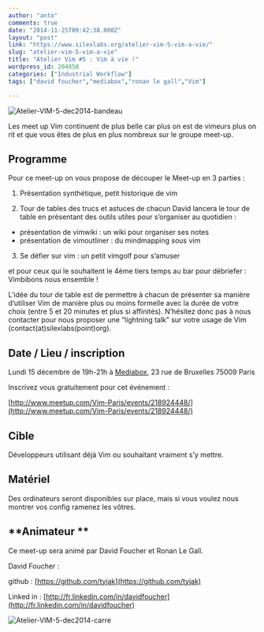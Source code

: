 ```yaml
---
author: "anto"
comments: true
date: "2014-11-25T09:42:38.000Z"
layout: "post"
link: "https://www.silexlabs.org/atelier-vim-5-vim-a-vie/"
slug: "atelier-vim-5-vim-a-vie"
title: "Atelier Vim #5 : Vim à vie !"
wordpress_id: 204050
categories: ["Industrial Workflow"]
tags: ["david foucher","mediabox","ronan le gall","Vim"]

---
```

![Atelier-VIM-5-dec2014-bandeau](https://www.silexlabs.org/wp-content/uploads/2014/11/Atelier-VIM-5-dec2014-bandeau-687x172.png)

Les meet up Vim continuent de plus belle car plus on est de vimeurs plus on rit et que vous êtes de plus en plus nombreux sur le groupe meet-up.

<!-- more -->


## **Programme**


Pour ce meet-up on vous propose de découper le Meet-up en 3 parties :




1. Présentation synthétique, petit historique de vim


2. Tour de tables des trucs et astuces de chacun
David lancera le tour de table en présentant des outils utiles pour s’organiser au quotidien :
- présentation de vimwiki : un wiki pour organiser ses notes
- présentation de vimoutliner : du mindmapping sous vim


3. Se défier sur vim : un petit vimgolf pour s’amuser


et pour ceux qui le souhaitent le 4ème tiers temps au bar pour débriefer : Vimbibons nous ensemble !

L’idée du tour de table est de permettre à chacun de présenter sa manière d’utiliser Vim de manière plus ou moins formelle avec la durée de votre choix (entre 5 et 20 minutes et plus si affinités). N’hésitez donc pas à nous contacter pour nous proposer une “lightning talk” sur votre usage de Vim (contact(at)silexlabs(point)org).


## **Date / Lieu / inscription**


Lundi 15 décembre de 19h-21h à [Mediabox](http://www.mediabox.fr/), 23 rue de Bruxelles 75009 Paris

Inscrivez vous gratuitement pour cet événement :

[http://www.meetup.com/Vim-Paris/events/218924448/](http://www.meetup.com/Vim-Paris/events/218924448/)


## **Cible**


Développeurs utilisant déjà Vim ou souhaitant vraiment s’y mettre.


## **Matériel**


Des ordinateurs seront disponibles sur place, mais si vous voulez nous montrer vos config ramenez les vôtres.


## **Animateur **


Ce meet-up sera animé par David Foucher et Ronan Le Gall.

David Foucher :

github : [https://github.com/tyjak](https://github.com/tyjak)

Linked in : [http://fr.linkedin.com/in/davidfoucher](http://fr.linkedin.com/in/davidfoucher)



![Atelier-VIM-5-dec2014-carre](https://www.silexlabs.org/wp-content/uploads/2014/11/Atelier-VIM-5-dec2014-carre.png)

